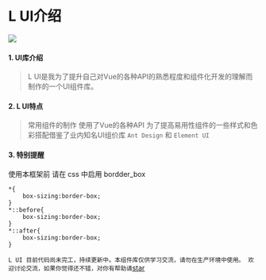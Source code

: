 # L UI介绍
![](https://i.loli.net/2019/05/25/5ce964026b39e96675.png)

#### 1. UI库介绍

> L UI是我为了提升自己对Vue的各种API的熟悉程度和组件化开发的理解而制作的一个UI组件库。

#### 2. L UI特点

> 常用组件的制作
> 使用了Vue的各种API
> 为了提高易用性组件的一些样式和色彩搭配借鉴了业内知名UI组价库 `Ant Design` 和 `Element UI`

#### 3. 特别提醒
使用本框架前 请在 css 中启用 bordder_box

```
*{
    box-sizing:border-box;
}
*::before{
    box-sizing:border-box;
}
*::after{
    box-sizing:border-box;
}
```

`L UI 目前代码尚未完工，持续更新中。本组件库仅供学习交流，请勿在生产环境中使用。 欢迎讨论交流，如果你觉得还不错，对你有帮助请`[star](https://github.com/liulinboyi/L-UI)
